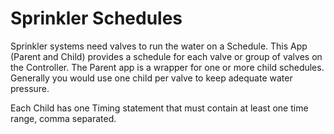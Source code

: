 # Sprinkler Schedules
Sprinkler systems need valves to run the water on a Schedule. This App (Parent and Child) provides a schedule for each valve or group of valves on the Controller. 
The Parent app is a wrapper for one or more child schedules. Generally you would use one child per valve to keep adequate water pressure.<p>
Each Child has one Timing statement that must contain at least one time range, comma separated.
